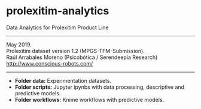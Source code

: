 # prolexitim-analytics
Data Analytics for Prolexitim Product Line
<hr>
May 2019.<br> Prolexitim dataset version 1.2 (MPGS-TFM-Submission).<br> 
Raúl Arrabales Moreno (Psicobótica / Serendeepia Research)<br>
<a target="_blank" href="http://www.conscious-robots.com/">http://www.conscious-robots.com/</a> <br>
<hr>

- **Folder data:** Experimentation datasets. 
- **Folder scripts:** Jupyter ipynbs with data processing, descriptive and predictive models.
- **Folder workflows:** Knime workflows with predictive models. 

